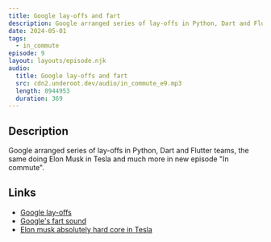 ```yaml
---
title: Google lay-offs and fart
description: Google arranged series of lay-offs in Python, Dart and Flutter teams, the same doing Elon Musk in Tesla and much more in new episode "In commute".
date: 2024-05-01
tags:
  - in_commute
episode: 9
layout: layouts/episode.njk
audio:
  title: Google lay-offs and fart
  src: cdn2.underoot.dev/audio/in_commute_e9.mp3
  length: 8944953
  duration: 369
---
```

## Description
Google arranged series of lay-offs in Python, Dart and Flutter teams, the same doing Elon Musk in Tesla and much more in new episode "In commute".

## Links
- <a href="https://techcrunch.com/2024/04/29/google-lays-off-staff-from-flutter-dart-python-weeks-before-its-developer-conference/" target="_blank">Google lay-offs</a>
- <a href="https://www.theverge.com/2024/4/30/24145714/google-phone-android-fart-button" target="_blank">Google's fart sound</a>
- <a href="https://www.theverge.com/2024/4/30/24145133/tesla-layoffs-supercharger-team-elon-musk-hard-core" target="_blank">Elon musk absolutely hard core in Tesla</a>
